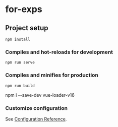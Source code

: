# for-exps

## Project setup
```
npm install
```

### Compiles and hot-reloads for development
```
npm run serve
```

### Compiles and minifies for production
```
npm run build
```
npm i --save-dev vue-loader-v16
### Customize configuration
See [Configuration Reference](https://cli.vuejs.org/config/).
